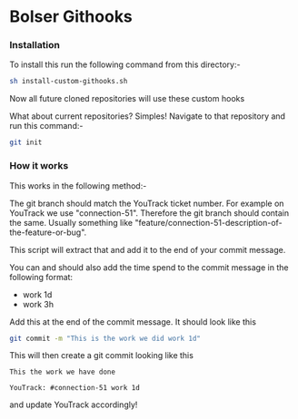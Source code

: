 # Bolser Githooks

### Installation

To install this run the following command from this directory:-

```bash
sh install-custom-githooks.sh
```

Now all future cloned repositories will use these custom hooks

What about current repositories? Simples! Navigate to that repository and run this command:-

```bash
git init
```

### How it works

This works in the following method:-

The git branch should match the YouTrack ticket number. For example on YouTrack we use "connection-51". Therefore the git branch should contain the same. Usually something like "feature/connection-51-description-of-the-feature-or-bug".

This script will extract that and add it to the end of your commit message.

You can and should also add the time spend to the commit message in the following format:

* work 1d
* work 3h

Add this at the end of the commit message. It should look like this

```bash
git commit -m "This is the work we did work 1d"
```

This will then create a git commit looking like this

```
This the work we have done

YouTrack: #connection-51 work 1d
```

and update YouTrack accordingly!
